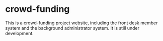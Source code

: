 # crowd-funding
This is a crowd-funding project website, including the front desk member system and the background administrator system. It is still under development.
